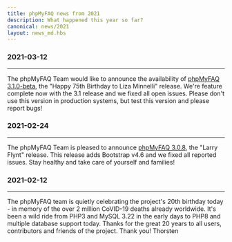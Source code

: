 ```yaml
---
title: phpMyFAQ news from 2021
description: What happened this year so far?
canonical: news/2021
layout: news_md.hbs
---
```


### 2021-03-12
* * *
The phpMyFAQ Team would like to announce the availability of [phpMyFAQ 3.1.0-beta](/download), the "Happy 75th Birthday 
to Liza Minnelli" release. We're feature complete now with the 3.1 release and we fixed all open issues. Please don't 
use this version in production systems, but test this version and please report bugs!

### 2021-02-24
* * *
The phpMyFAQ Team is pleased to announce [phpMyFAQ 3.0.8](/download), the "Larry Flynt" release. This release adds
Bootstrap v4.6 and we fixed all reported issues. Stay healthy and take care of yourself and families!

### 2021-02-12
* * *
The phpMyFAQ team is quietly celebrating the project's 20th birthday today - in memory of the over 2 million CoVID-19
deaths already worldwide. It's been a wild ride from PHP3 and MySQL 3.22 in the early days to PHP8 and multiple database
support today. Thanks for the great 20 years to all users, contributors and friends of the project.
Thank you!
Thorsten